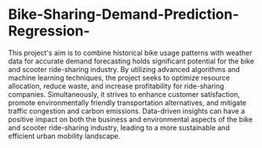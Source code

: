 # Bike-Sharing-Demand-Prediction-Regression-
This project's aim is to combine historical bike usage patterns with weather data for accurate demand forecasting holds significant potential for the bike and scooter ride-sharing industry. By utilizing advanced algorithms and machine learning techniques, the project seeks to optimize resource allocation, reduce waste, and increase profitability for ride-sharing companies. Simultaneously, it strives to enhance customer satisfaction, promote environmentally friendly transportation alternatives, and mitigate traffic congestion and carbon emissions. Data-driven insights can have a positive impact on both the business and environmental aspects of the bike and scooter ride-sharing industry, leading to a more sustainable and efficient urban mobility landscape.
